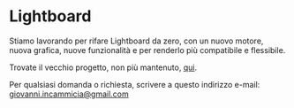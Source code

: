 # Lightboard
Stiamo lavorando per rifare Lightboard da zero, con un nuovo motore, nuova grafica, nuove funzionalità e per renderlo più compatibile e flessibile.

Trovate il vecchio progetto, non più mantenuto, [qui](https://github.com/GiovanniIncammicia/old_lightboard).

Per qualsiasi domanda o richiesta, scrivere a questo indirizzo e-mail: giovanni.incammicia@gmail.com